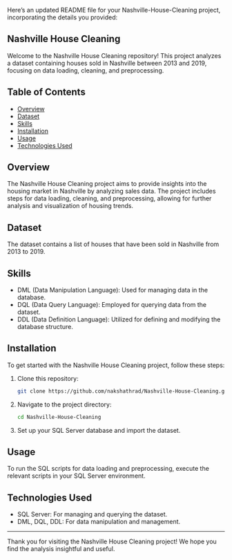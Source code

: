 Here’s an updated README file for your Nashville-House-Cleaning project, incorporating the details you provided:

## Nashville House Cleaning

Welcome to the Nashville House Cleaning repository! This project analyzes a dataset containing houses sold in Nashville between 2013 and 2019, focusing on data loading, cleaning, and preprocessing.

## Table of Contents

- [Overview](#overview)
- [Dataset](#dataset)
- [Skills](#skills)
- [Installation](#installation)
- [Usage](#usage)
- [Technologies Used](#technologies-used)

## Overview

The Nashville House Cleaning project aims to provide insights into the housing market in Nashville by analyzing sales data. The project includes steps for data loading, cleaning, and preprocessing, allowing for further analysis and visualization of housing trends.

## Dataset

The dataset contains a list of houses that have been sold in Nashville from 2013 to 2019.

## Skills

- DML (Data Manipulation Language): Used for managing data in the database.
- DQL (Data Query Language): Employed for querying data from the dataset.
- DDL (Data Definition Language): Utilized for defining and modifying the database structure.

## Installation

To get started with the Nashville House Cleaning project, follow these steps:

1. Clone this repository:
   ```bash
   git clone https://github.com/nakshathrad/Nashville-House-Cleaning.git
   ```

2. Navigate to the project directory:
   ```bash
   cd Nashville-House-Cleaning
   ```

3. Set up your SQL Server database and import the dataset.

## Usage

To run the SQL scripts for data loading and preprocessing, execute the relevant scripts in your SQL Server environment.

## Technologies Used

- SQL Server: For managing and querying the dataset.
- DML, DQL, DDL: For data manipulation and management.

---
Thank you for visiting the Nashville House Cleaning project! We hope you find the analysis insightful and useful.
```
